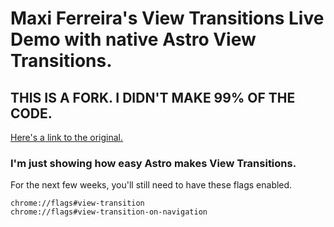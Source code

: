 # Maxi Ferreira's View Transitions Live Demo with native Astro View Transitions.

## THIS IS A FORK. I DIDN'T MAKE 99% OF THE CODE.

[Here's a link to the original.](https://github.com/Charca/view-transitions-live/)

### I'm just showing how easy Astro makes View Transitions.

For the next few weeks, you'll still need to have these flags enabled.


```
chrome://flags#view-transition
chrome://flags#view-transition-on-navigation
```
